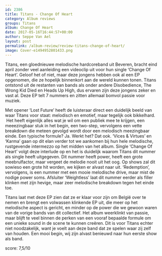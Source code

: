 ```yaml
---
id: 2386
title: Titans - Change Of Heart
category: Album reviews
groups: Titans
album: Change Of Heart
date: 2017-05-16T16:44:57+00:00
author: Seppe Van Ael
layout: post
permalink: /album-review/review-titans-change-of-heart/
image: Cover-e1494952801433.png
---
```

Titans, een gloednieuwe melodische hardcoreband uit Beveren, bracht eind april zonder veel aanleiding een videoclip uit voor hun single ‘Change Of Heart’. Geloof het of niet, maar deze jongens hebben ook al een EP opgenomen, die ze hopelijk binnenkort aan de wereld kunnen tonen. Titans ontstond uit de restanten van bands als onder andere Disobedience, The Wrong Kid Died en Heads Up High, dus ervaren zijn deze jongens zeker en vast al. Deze EP telt 7 nummers en zitten allemaal bomvol passie voor muziek.

Met opener ‘Lost Future’ heeft de luisteraar direct een duidelijk beeld van waar Titans voor staat: melodisch en emotief, maar tegelijk ook bikkelhard.  Het heeft eigenlijk alles wat je wil om een publiek mee te krijgen, een meeezingbaar stuk in het begin, een two-step, vervolgens een vette breakdown die meteen gevolgd wordt door een melodisch meezingbaar einde. Een typische formule? Ja. Werkt het? Dat ook. ‘Vices & Virtues’ en ‘Karma’ gaan op dit elan verder tot we aankomen bij hun hele melodische, rustgevende intermezzo op het midden van het album. Single ‘Change Of Heart’ volgt deze interlude op en het is duidelijk waarom Titans dit nummer als single heeft uitgegeven. Dit nummer heeft power, heeft een grote meebrulfactor, maar vergeet de melodie nooit uit het oog. Op shows zal dit sowieso een grote hit worden, we kijken er alvast naar uit. ‘Redemption’, vervolgens, is een nummer met een mooie melodische drive, maar mist de nodige power soms. Afsluiter ‘Weightless’ laat dit nummer eerder als filler klinken met zijn hevige, maar zeer melodische breakdown tegen het einde toe.

Titans laat met deze EP zien dat ze er klaar voor zijn om België over te nemen en brengt een volwassen klinkende EP uit, die meer op het melodische aspect is gericht, en minder op de power die we gewoon waren van de vorige bands van dit collectief. Het album weerklinkt van passie, maar blijft te veel binnen de perken van een vooraf bepaalde formule om een unieke sound in de scene te kunnen creëren. Dit is voor Titans echter niet noodzakelijk, want je voelt aan deze band dat ze spelen waar zij zelf van houden. Een mooi begin, wij zijn alvast benieuwd naar hun eerste show als band.

score: 7,5/10

&nbsp;